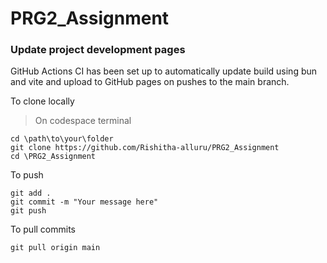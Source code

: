 # PRG2_Assignment
### Update project development pages

GitHub Actions CI has been set up to automatically update build using bun and vite and upload to GitHub pages on pushes to the main branch.

To clone locally

> On codespace terminal
```shell
cd \path\to\your\folder
git clone https://github.com/Rishitha-alluru/PRG2_Assignment
cd \PRG2_Assignment
```

To push

```shell
git add .
git commit -m "Your message here"
git push
```

To pull commits

```shell
git pull origin main
```
